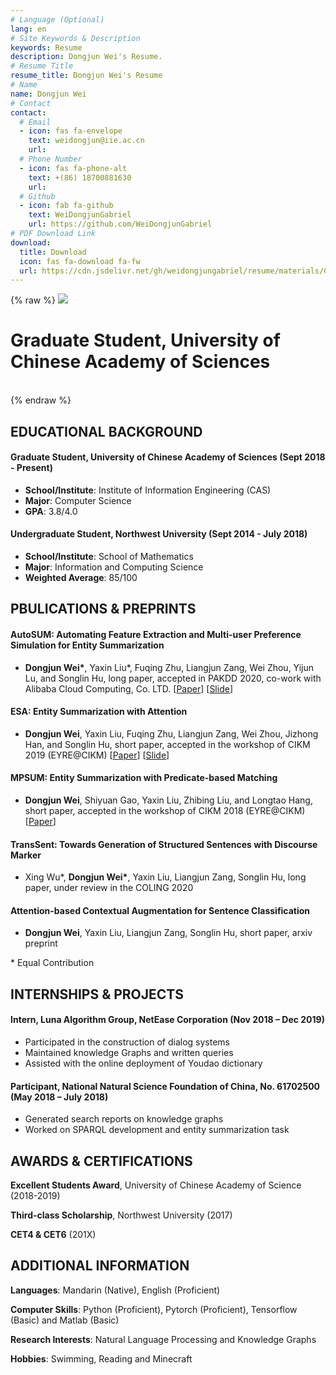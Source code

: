 ```yaml
---
# Language (Optional)
lang: en
# Site Keywords & Description
keywords: Resume
description: Dongjun Wei's Resume.
# Resume Title
resume_title: Dongjun Wei's Resume
# Name
name: Dongjun Wei
# Contact
contact:
  # Email
  - icon: fas fa-envelope
    text: weidongjun@iie.ac.cn
    url:
  # Phone Number
  - icon: fas fa-phone-alt
    text: +(86) 18700881630
    url: 
  # Github
  - icon: fab fa-github
    text: WeiDongjunGabriel
    url: https://github.com/WeiDongjunGabriel
# PDF Download Link
download:
  title: Download
  icon: fas fa-download fa-fw
  url: https://cdn.jsdelivr.net/gh/weidongjungabriel/resume/materials/CV.pdf
---
```


{% raw %}
<grid>
<avatar><img src="https://cdn.jsdelivr.net/gh/weidongjungabriel/resume/src/avatar.jpg"></avatar>
<h1>Graduate Student, University of Chinese Academy of Sciences</h1>
<br>
</grid>
{% endraw %}

## EDUCATIONAL BACKGROUND

#### Graduate Student, University of Chinese Academy of Sciences (Sept 2018 - Present)

- **School/Institute**: Institute of Information Engineering (CAS)
- **Major**: Computer Science 
- **GPA**: 3.8/4.0 

#### Undergraduate Student, Northwest University (Sept 2014 - July 2018)

- **School/Institute**: School of Mathematics 
- **Major**: Information and Computing Science 
- **Weighted Average**: 85/100 

## PBULICATIONS & PREPRINTS

#### AutoSUM: Automating Feature Extraction and Multi-user Preference Simulation for Entity Summarization 

- **Dongjun Wei\***, Yaxin Liu\*, Fuqing Zhu, Liangjun Zang, Wei Zhou, Yijun Lu, and Songlin Hu, long paper, accepted in PAKDD 2020, co-work with Alibaba Cloud Computing, Co. LTD. \[[Paper](https://arxiv.org/pdf/2005.11888.pdf)\] \[[Slide](https://cdn.jsdelivr.net/gh/weidongjungabriel/resume/materials/AutoSUM-slides.pdf)\]

#### ESA: Entity Summarization with Attention

- **Dongjun Wei**, Yaxin Liu, Fuqing Zhu, Liangjun Zang, Wei Zhou, Jizhong Han, and Songlin Hu, short paper, accepted in the workshop of CIKM 2019 (EYRE@CIKM) \[[Paper](https://arxiv.org/pdf/1905.10625.pdf)\] \[[Slide](https://cdn.jsdelivr.net/gh/weidongjungabriel/resume/materials/ESA-slides.pdf)\]

#### MPSUM: Entity Summarization with Predicate-based Matching 

- **Dongjun Wei**, Shiyuan Gao, Yaxin Liu, Zhibing Liu, and Longtao Hang, short paper, accepted in the workshop of CIKM 2018 (EYRE@CIKM) \[[Paper](https://arxiv.org/pdf/2005.11992.pdf)\]

#### TransSent: Towards Generation of Structured Sentences with Discourse Marker

- Xing Wu\*, **Dongjun Wei\***, Yaxin Liu, Liangjun Zang, Songlin Hu, long paper, under review in the COLING 2020

#### Attention-based Contextual Augmentation for Sentence Classification

- **Dongjun Wei**, Yaxin Liu, Liangjun Zang, Songlin Hu, short paper, arxiv preprint

\* Equal Contribution

## INTERNSHIPS & PROJECTS

#### Intern, Luna Algorithm Group, NetEase Corporation (Nov 2018 – Dec 2019)

- Participated in the construction of dialog systems
-	Maintained knowledge Graphs and written queries 
- Assisted with the online deployment of Youdao dictionary

#### Participant,  National Natural Science Foundation of China, No. 61702500  (May 2018 – July 2018)

- Generated search reports on knowledge graphs
- Worked on SPARQL development and entity summarization task

## AWARDS & CERTIFICATIONS 

**Excellent Students Award**, University of Chinese Academy of Science (2018-2019)                               

**Third-class Scholarship**, Northwest University (2017)                                                                         

**CET4 & CET6** (201X)


## ADDITIONAL INFORMATION

**Languages**: Mandarin (Native), English (Proficient)

**Computer Skills**: Python (Proficient), Pytorch (Proficient), Tensorflow (Basic) and Matlab (Basic)

**Research Interests**: Natural Language Processing and Knowledge Graphs 

**Hobbies**: Swimming, Reading and Minecraft
